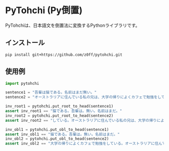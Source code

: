 # PyTohchi (Py倒置)
PyTohchiは、日本語文を倒置法に変換するPythonライブラリです。

## インストール
`pip install git+https://github.com/z0ff/pytohchi.git`

## 使用例
```python
import pytohchi

sentence1 = "吾輩は猫である。名前はまだ無い。"
sentence2 = "オーストラリアに住んでいる私の兄は、大学の帰りによくカフェで勉強をしている。"

inv_root1 = pytohchi.put_root_to_head(sentence1)
assert inv_root1 == "猫である。吾輩は。無い。名前はまだ。"
inv_root2 = pytohchi.put_root_to_head(sentence2)
assert inv_root2 == "している。オーストラリアに住んでいる私の兄は、大学の帰りによくカフェで勉強を。"

inv_obl1 = pytohchi.put_obl_to_head(sentence1)
assert inv_obl1 == "猫である。吾輩は。無い。名前はまだ。"
inv_obl2 = pytohchi.put_obl_to_head(sentence2)
assert inv_obl2 == "大学の帰りによくカフェで勉強をしている。オーストラリアに住んでいる私の兄は。"
```
